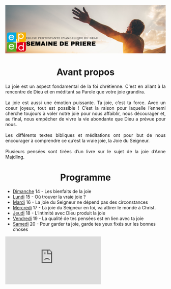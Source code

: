 ![alt text](images/SemaineDePriere.png "Semaine de priere")

<center><h1>Avant propos</h1></center>

<p align="justify">
La joie est un aspect fondamental de la foi chrétienne. C'est en allant à la
rencontre de Dieu et en méditant sa Parole que votre joie grandira.
<br/><br/>
La joie est aussi une émotion puissante. Ta joie, c’est ta force. Avec un coeur
joyeux, tout est possible ! C’est la raison pour laquelle l’ennemi cherche
toujours à voler notre joie pour nous affaiblir, nous décourager et, au final,
nous empêcher de vivre la vie abondante que Dieu a prévue pour nous.
<br/><br/>
Les différents textes bibliques et méditations ont pour but de nous
encourager à comprendre ce qu’est la vraie joie, la Joie du Seigneur.
<br/><br/>
Plusieurs pensées sont tirées d’un livre sur le sujet de la joie d’Anne
Majdling.
</p>

<center><h1>Programme</h1></center>

- [Dimanche](dimanche.md)
 14 - Les bienfaits de la joie
- [Lundi](lundi.md)
 15 - Où trouver la vraie joie ?
- [Mardi](mardi.md)
 16 - La joie du Seigneur ne dépend pas des circonstances
- [Mercredi](mercredi.md)
 17 - La joie du Seigneur en toi, va attirer le monde à Christ.
- [Jeudi](jeudi.md)
 18 - L’intimité avec Dieu produit la joie
- [Vendredi](vendredi.md)
 19 - La qualité de tes pensées est en lien avec ta joie
- [Samedi](samedi.md)
 20 - Pour garder ta joie, garde tes yeux fixés sur les bonnes choses

 <div class="container">
<iframe src="https://www.youtube.com/embed/0aTLfEWuKUc?list=RDKLap28PpvOY" 
frameborder="0" allowfullscreen class="video"></iframe>
</div>